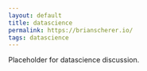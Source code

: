 ```yaml
---
layout: default
title: datascience
permalink: https://brianscherer.io/
tags: datascience
---
```


Placeholder for datascience discussion.
